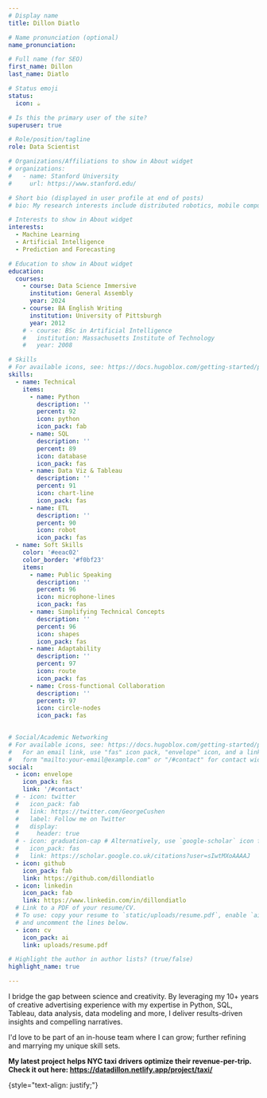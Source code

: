 ```yaml
---
# Display name
title: Dillon Diatlo

# Name pronunciation (optional)
name_pronunciation:

# Full name (for SEO)
first_name: Dillon
last_name: Diatlo

# Status emoji
status:
  icon: ☕️

# Is this the primary user of the site?
superuser: true

# Role/position/tagline
role: Data Scientist

# Organizations/Affiliations to show in About widget
# organizations:
#   - name: Stanford University
#     url: https://www.stanford.edu/

# Short bio (displayed in user profile at end of posts)
# bio: My research interests include distributed robotics, mobile computing and programmable matter.

# Interests to show in About widget
interests:
  - Machine Learning
  - Artificial Intelligence
  - Prediction and Forecasting

# Education to show in About widget
education:
  courses:
    - course: Data Science Immersive
      institution: General Assembly
      year: 2024
    - course: BA English Writing
      institution: University of Pittsburgh
      year: 2012
    # - course: BSc in Artificial Intelligence
    #   institution: Massachusetts Institute of Technology
    #   year: 2008

# Skills
# For available icons, see: https://docs.hugoblox.com/getting-started/page-builder/#icons
skills:
  - name: Technical
    items:
      - name: Python
        description: ''
        percent: 92
        icon: python
        icon_pack: fab
      - name: SQL
        description: ''
        percent: 89
        icon: database
        icon_pack: fas
      - name: Data Viz & Tableau
        description: ''
        percent: 91
        icon: chart-line
        icon_pack: fas
      - name: ETL
        description: ''
        percent: 90
        icon: robot
        icon_pack: fas
  - name: Soft Skills
    color: '#eeac02'
    color_border: '#f0bf23'
    items:
      - name: Public Speaking
        description: ''
        percent: 96
        icon: microphone-lines
        icon_pack: fas
      - name: Simplifying Technical Concepts
        description: ''
        percent: 96
        icon: shapes
        icon_pack: fas
      - name: Adaptability
        description: ''
        percent: 97
        icon: route
        icon_pack: fas
      - name: Cross-functional Collaboration
        description: ''
        percent: 97
        icon: circle-nodes
        icon_pack: fas
        

# Social/Academic Networking
# For available icons, see: https://docs.hugoblox.com/getting-started/page-builder/#icons
#   For an email link, use "fas" icon pack, "envelope" icon, and a link in the
#   form "mailto:your-email@example.com" or "/#contact" for contact widget.
social:
  - icon: envelope
    icon_pack: fas
    link: '/#contact'
  # - icon: twitter
  #   icon_pack: fab
  #   link: https://twitter.com/GeorgeCushen
  #   label: Follow me on Twitter
  #   display:
  #     header: true
  # - icon: graduation-cap # Alternatively, use `google-scholar` icon from `ai` icon pack
  #   icon_pack: fas
  #   link: https://scholar.google.co.uk/citations?user=sIwtMXoAAAAJ
  - icon: github
    icon_pack: fab
    link: https://github.com/dillondiatlo
  - icon: linkedin
    icon_pack: fab
    link: https://www.linkedin.com/in/dillondiatlo
  # Link to a PDF of your resume/CV.
  # To use: copy your resume to `static/uploads/resume.pdf`, enable `ai` icons in `params.yaml`,
  # and uncomment the lines below.
  - icon: cv
    icon_pack: ai
    link: uploads/resume.pdf

# Highlight the author in author lists? (true/false)
highlight_name: true

---
```


I bridge the gap between science and creativity. By leveraging my 10+ years of creative advertising experience with my expertise in Python, SQL, Tableau, data analysis, data modeling and more, I deliver results-driven insights and compelling narratives.

I'd love to be part of an in-house team where I can grow; further refining and marrying my unique skill sets.

**My latest project helps NYC taxi drivers optimize their revenue-per-trip. 
Check it out here: https://datadillon.netlify.app/project/taxi/**

{style="text-align: justify;"}
